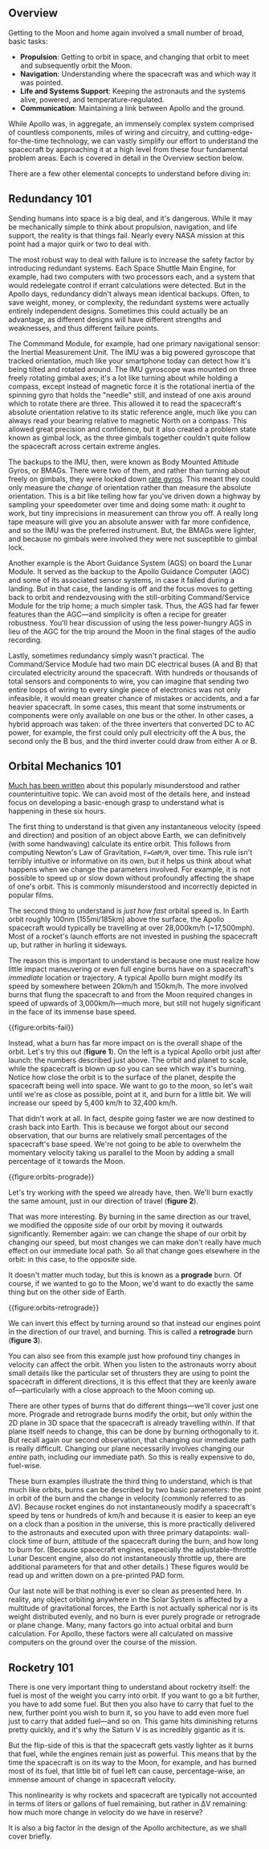 Overview
--------

Getting to the Moon and home again involved a small number of broad, basic tasks:

* **Propulsion**: Getting to orbit in space, and changing that orbit to meet and subsequently orbit the Moon.
* **Navigation**: Understanding where the spacecraft was and which way it was pointed.
* **Life and Systems Support**: Keeping the astronauts and the systems alive, powered, and temperature-regulated.
* **Communication**: Maintaining a link between Apollo and the ground.

While Apollo was, in aggregate, an immensely complex system comprised of countless components, miles of wiring and circuitry, and cutting-edge-for-the-time technology, we can vastly simplify our effort to understand the spacecraft by approaching it at a high level from these four fundamental problem areas. Each is covered in detail in the Overview section below.

There are a few other elemental concepts to understand before diving in:

Redundancy 101
--------------

Sending humans into space is a big deal, and it's dangerous. While it may be mechanically simple to think about propulsion, navigation, and life support, the reality is that things fail. Nearly every NASA mission at this point had a major quirk or two to deal with.

The most robust way to deal with failure is to increase the safety factor by introducing redundant systems. Each Space Shuttle Main Engine, for example, had two computers with two processors each, and a system that would redelegate control if errant calculations were detected. But in the Apollo days, redundancy didn't always mean identical backups. Often, to save weight, money, or complexity, the redundant systems were actually entirely independent designs. Sometimes this could actually be an advantage, as different designs will have different strengths and weaknesses, and thus different failure points.

The Commmand Module, for example, had one primary navigational sensor: the Inertial Measurement Unit. The IMU was a big powered gyroscope that tracked orientation, much like your smartphone today can detect how it's being tilted and rotated around. The IMU gyroscope was mounted on three freely rotating gimbal axes; it's a lot like turning about while holding a compass, except instead of magnetic force it is the rotational inertia of the spinning gyro that holds the "needle" still, and instead of one axis around which to rotate there are three. This allowed it to read the spacecraft's absolute orientation relative to its static reference angle, much like you can always read your bearing relative to magnetic North on a compass. This allowed great precision and confidence, but it also created a problem state known as gimbal lock, as the three gimbals together couldn't quite follow the spacecraft across certain extreme angles.

The backups to the IMU, then, were known as Body Mounted Attitude Gyros, or BMAGs. There were two of them, and rather than turning about freely on gimbals, they were locked down [rate gyros](https://en.wikipedia.org/wiki/Rate_gyro). This meant they could only measure the _change_ of orientation rather than measure the absolute orientation. This is a bit like telling how far you've driven down a highway by sampling your speedometer over time and doing some math: it _ought_ to work, but tiny imprecisions in measurement can throw you off. A really long tape measure will give you an absolute answer with far more confidence, and so the IMU was the preferred instrument. But, the BMAGs were lighter, and because no gimbals were involved they were not susceptible to gimbal lock.

Another example is the Abort Guidance System (AGS) on board the Lunar Module. It served as the backup to the Apollo Guidance Computer (AGC) and some of its associated sensor systems, in case it failed during a landing. But in that case, the landing is off and the focus moves to getting back to orbit and rendezvousing with the still-orbiting Command/Service Module for the trip home; a much simpler task. Thus, the AGS had far fewer features than the AGC&mdash;and simplicity is often a recipe for greater robustness. You'll hear discussion of using the less power-hungry AGS in lieu of the AGC for the trip around the Moon in the final stages of the audio recording.

Lastly, sometimes redundancy simply wasn't practical. The Command/Service Module had two main DC electrical buses (A and B) that circulated electricity around the spacecraft. With hundreds or thousands of total sensors and components to wire, you can imagine that sending two entire loops of wiring to every single piece of electronics was not only infeasible, it would mean greater chance of mistakes or accidents, and a far heavier spacecraft. In some cases, this meant that some instruments or components were only available on one bus or the other. In other cases, a hybrid approach was taken: of the three inverters that converted DC to AC power, for example, the first could only pull electricity off the A bus, the second only the B bus, and the third inverter could draw from either A or B.

Orbital Mechanics 101
---------------------

[Much has been written](http://www.braeunig.us/space/orbmech.htm) about this popularly misunderstood and rather counterintuitive topic. We can avoid most of the details here, and instead focus on developing a basic-enough grasp to understand what is happening in these six hours.

The first thing to understand is that given any instantaneous velocity (speed and direction) and position of an object above Earth, we can definitively (with some handwaving) calculate its entire orbit. This follows from computing Newton's Law of Gravitation, `F=GmM/R`, over time. This rule isn't terribly intuitive or informative on its own, but it helps us think about what happens when we change the parameters involved. For example, it is not possible to speed up or slow down without profoundly affecting the shape of one's orbit. This is commonly misunderstood and incorrectly depicted in popular films.

The second thing to understand is _just how fast_ orbital speed is. In Earth orbit roughly 100nm (155mi/185km) above the surface, the Apollo spacecraft would typically be travelling at over 28,000km/h (~17,500mph). Most of a rocket's launch efforts are not invested in pushing the spacecraft up, but rather in hurling it sideways.

The reason this is important to understand is because one must realize how little impact maneuvering or even full engine burns have on a spacecraft's _immediate_ location or trajectory. A typical Apollo burn might modify its speed by somewhere between 20km/h and 150km/h. The more involved burns that flung the spacecraft to and from the Moon required changes in speed of upwards of 3,000km/h&mdash;much more, but still not hugely significant in the face of its immense base speed.

{{figure:orbits-fail}}

Instead, what a burn has far more impact on is the overall shape of the orbit. Let's try this out (**figure 1**). On the left is a typical Apollo orbit just after launch: the numbers described just above. The orbit and planet to scale, while the spacecraft is blown up so you can see which way it's burning. Notice how close the orbit is to the surface of the planet, despite the spacecraft being well into space. We want to go to the moon, so let's wait until we're as close as possible, point at it, and burn for a little bit. We will increase our speed by 5,400 km/h to 32,400 km/h.

That didn't work at all. In fact, despite going faster we are now destined to crash back into Earth. This is because we forgot about our second observation, that our burns are relatively small percentages of the spacecraft's base speed. We're not going to be able to overwhelm the momentary velocity taking us parallel to the Moon by adding a small percentage of it towards the Moon.

{{figure:orbits-prograde}}

Let's try working _with_ the speed we already have, then. We'll burn exactly the same amount, just in our direction of travel (**figure 2**).

That was more interesting. By burning in the same direction as our travel, we modified the opposite side of our orbit by moving it outwards significantly. Remember again: we can change the shape of our orbit by changing our speed, but most changes we can make don't really have much effect on our immediate local path. So all that change goes elsewhere in the orbit: in this case, to the opposite side.

It doesn't matter much today, but this is known as a **prograde** burn. Of course, if we wanted to go to the Moon, we'd want to do exactly the same thing but on the other side of Earth.

{{figure:orbits-retrograde}}

We can invert this effect by turning around so that instead our engines point in the direction of our travel, and burning. This is called a **retrograde** burn (**figure 3**).

You can also see from this example just how profound tiny changes in velocity can affect the orbit. When you listen to the astronauts worry about small details like the particular set of thrusters they are using to point the spacecraft in different directions, it is this effect that they are keenly aware of&mdash;particularly with a close approach to the Moon coming up.

There are other types of burns that do different things&mdash;we'll cover just one more. Prograde and retrograde burns modify the orbit, but only within the 2D plane in 3D space that the spacecraft is already travelling within. If that plane itself needs to change, this can be done by burning orthogonally to it. But recall again our second observation, that changing our immediate path is really difficult. Changing our plane necessarily involves changing our _entire_ path, including our immediate path. So this is really expensive to do, fuel-wise.

These burn examples illustrate the third thing to understand, which is that much like orbits, burns can be described by two basic parameters: the point in orbit of the burn and the change in velocity (commonly referred to as &Delta;V). Because rocket engines do not instantaneously modify a spacecraft's speed by tens or hundreds of km/h and because it is easier to keep an eye on a clock than a position in the universe, this is more practically delivered to the astronauts and executed upon with three primary datapoints: wall-clock time of burn, attitude of the spacecraft during the burn, and how long to burn for. (Because spacecraft engines, especially the adjustable-throttle Lunar Descent engine, also do not instantaneously throttle up, there are additional parameters for that and other details.) These figures would be read up and written down on a pre-printed PAD form.

Our last note will be that nothing is ever so clean as presented here. In reality, any object orbiting anywhere in the Solar System is affected by a multitude of gravitational forces, the Earth is not actually spherical nor is its weight distributed evenly, and no burn is ever purely prograde or retrograde or plane change. Many, many factors go into actual orbital and burn calculation. For Apollo, these factors were all calculated on massive computers on the ground over the course of the mission.

Rocketry 101
------------

There is one very important thing to understand about rocketry itself: the fuel is most of the weight you carry into orbit. If you want to go a bit further, you have to add some fuel. But then you also have to carry that fuel to the new, further point you wish to burn it, so you have to add even more fuel just to carry that added fuel&mdash;and so on. This game hits diminishing returns pretty quickly, and it's why the Saturn V is as incredibly gigantic as it is.

But the flip-side of this is that the spacecraft gets vastly lighter as it burns that fuel, while the engines remain just as powerful. This means that by the time the spacecraft is on its way to the Moon, for example, and has burned most of its fuel, that little bit of fuel left can cause, percentage-wise, an immense amount of change in spacecraft velocity.

This nonlinearity is why rockets and spacecraft are typically not accounted in terms of liters or gallons of fuel remaining, but rather in &Delta;V remaining: how much more change in velocity do we have in reserve?

It is also a big factor in the design of the Apollo architecture, as we shall cover briefly.

